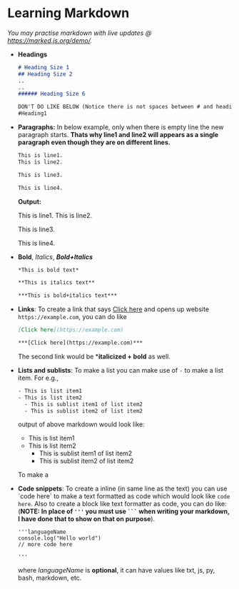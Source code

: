 # Learning Markdown

*You may practise markdown with live updates @ https://marked.js.org/demo/.*

- **Headings**

  ```md
  # Heading Size 1
  ## Heading Size 2
  ..
  ..
  ###### Heading Size 6

  DON'T DO LIKE BELOW (Notice there is not spaces between # and heading text)
  #Heading1
  ```

- **Paragraphs:** In below example, only when there is empty line the new paragraph starts. **Thats why line1 and line2 will appears as a single paragraph even though they are on different lines.**


  ```md
  This is line1.
  This is line2.
  
  This is line3.
  
  This is line4.
  ```
  
  **Output:**
  
  This is line1.
  This is line2.
  
  This is line3.
  
  This is line4.
  

- **Bold**, *Italics*, ***Bold+Italics***

  ```md
  *This is bold text*
  
  **This is italics text**
  
  ***This is bold+italics text***
  ```

- **Links**: To create a link that says [Click here](https://example.com) and opens up website `https://example.com`, you can do like

  ```md
  [Click here](https://example.com)
  
  ***[Click here](https://example.com)***
  ```

  The second link would be ***italicized + bold** as well.
  
- **Lists and sublists**: To make a list you can make use of `-` to make a list item. For e.g., 

  ```txt
  - This is list item1
  - This is list item2
    - This is sublist item1 of list item2
    - This is sublist item2 of list item2
  ```
  
  output of above markdown would look like:
  - This is list item1
  - This is list item2
    - This is sublist item1 of list item2
    - This is sublist item2 of list item2

  
  To make a

- **Code snippets**: To create a inline (in same line as the text) you can use \`code here\` to make a text formatted as code which would look like `code here`. Also to create a block like text formatter as code, you can do like: (**NOTE: In place of `'''` you must use ` ``` ` when writing your markdown, I have done that to show on that on purpose**).

  ```
  '''languageName
  console.log("Hello world")
  // more code here
  
  '''
  ```

  where *languageName* is **optional**, it can have values like txt, js, py, bash, markdown, etc.
